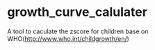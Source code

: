 # growth_curve_calulater
A tool to caculate the zscore for children base on WHO(http://www.who.int/childgrowth/en/)
